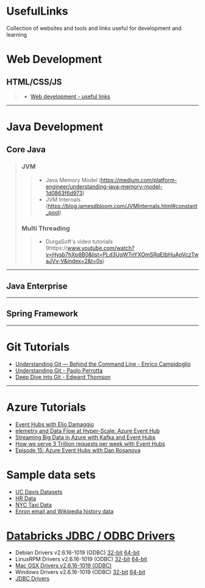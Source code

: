 # UsefulLinks
Collection of websites and tools and links useful for development and learning
##


# Web Development
## HTML/CSS/JS
> * [Web development - useful links](https://www.appbrewery.co/p/web-development-course-resources)


***
# Java Development
## Core Java
> ### JVM
> > * Java Memory Model (https://medium.com/platform-engineer/understanding-java-memory-model-1d0863f6d973)
> > * JVM Internals (https://blog.jamesdbloom.com/JVMInternals.html#constant_pool)
>
> ### Multi Threading
> > * DurgaSoft's video tutorials 9https://www.youtube.com/watch?v=Hysb7hXp8B0&list=PLd3UqWTnYXOmSRqEtbHuApVczTwaJVv-V&index=2&t=0s)




***
## Java Enterprise


***
## Spring Framework


***
# Git Tutorials
* [Understanding Git — Behind the Command Line - Enrico Campidoglio](https://www.youtube.com/watch?v=BdiLKxSu-2Q)
* [Understanding Git - Paolo Perrotta](https://www.youtube.com/watch?v=nHkLxts9Mu4)
* [Deep Dive into Git - Edward Thomson](https://www.youtube.com/watch?v=fBP18-taaNw)


***
# Azure Tutorials
* [Event Hubs with Elio Damaggio](https://channel9.msdn.com/Shows/Cloud+Cover/Episode-160-Event-Hubs-with-Elio-Damaggio?term=event%20hub&lang-en=true)
* [elemetry and Data Flow at Hyper-Scale: Azure Event Hub](https://channel9.msdn.com/events/TechEd/2014/CDP-B307?term=event%20hub&lang-en=true)
* [Streaming Big Data in Azure with Kafka and Event Hubs](https://channel9.msdn.com/events/Build/2018/BRK3317?term=event%20hubs&lang-en=true)
* [How we serve 3 Trillion requests per week with Event Hubs](https://channel9.msdn.com/events/Ignite/New-Zealand-2016/M336?term=event%20hubs&lang-en=true)
* [Episode 15: Azure Event Hubs with Dan Rosanova](https://channel9.msdn.com/Shows/msdevshow/Episode-15-Azure-Event-Hubs-with-Dan-Rosanova?term=event%20hubs&lang-en=true)


# Sample data sets
* [UC Davis Datasets](https://anson.ucdavis.edu/~clarkf/)
* [HR Data](http://eforexcel.com/wp/downloads-16-sample-csv-files-data-sets-for-testing/)
* [NYC Taxi Data](https://cran.r-project.org/web/packages/arrow/vignettes/dataset.html)
* [Enron email and Wikipedia history data](https://drill.apache.org/docs/sample-datasets/)

# [Databricks JDBC / ODBC Drivers](https://pages.databricks.com/ODBC-Driver-Download.html)
* Debian Drivers v2.6.16-1019 (ODBC)  [32-bit](https://databricks.com/wp-content/uploads/drivers-2020/SimbaSparkODBC-2.6.16.1019-Debian-32bit.zip)    [64-bit](https://databricks.com/wp-content/uploads/drivers-2020/SimbaSparkODBC-2.6.16.1019-Debian-64bit.zip)
* LinuxRPM Drivers v2.6.16-1019 (ODBC) [32-bit](https://databricks.com/wp-content/uploads/drivers-2020/SimbaSparkODBC-2.6.16.1019-LinuxRPM-32bit.zip)        [64-bit](https://databricks.com/wp-content/uploads/drivers-2020/SimbaSparkODBC-2.6.16.1019-LinuxRPM-64bit.zip)
* [Mac OSX Drivers v2.6.16-1019 (ODBC)](https://databricks.com/wp-content/uploads/drivers-2020/SimbaSparkODBC-2.6.16.1019-OSX.zip)
* Windows Drivers v2.6.16-1019 (ODBC) [32-bit](https://databricks.com/wp-content/uploads/drivers-2020/SimbaSparkODBC-2.6.16.1019-Windows-32bit.zip)    [64-bit](https://databricks.com/wp-content/uploads/drivers-2020/SimbaSparkODBC-2.6.16.1019-Windows-64bit.zip)
* [JDBC Drivers](https://databricks.com/wp-content/uploads/drivers-2020/SimbaSparkJDBC42-2.6.17.1021.zip)

